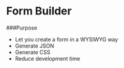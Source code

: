 Form Builder
============

###Purpose


* Let you create a form in a WYSIWYG way
* Generate JSON
* Generate CSS
* Reduce development time

